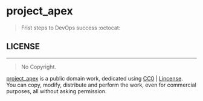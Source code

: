 # project_apex   
> Frist steps to DevOps success :octocat:

## LICENSE  
---
> No Copyright.

[project_apex](https://github.com/parkdongsam/project_apex) is a public domain work, dedicated using [CC0](https://creativecommons.org/publicdomain/zero/1.0/) | [Lincense](https://github.com/parkdongsam/project_apex/Lincense.txt).   
You can copy, modify, distribute and perform the work, even for commercial purposes, all without asking permission.
